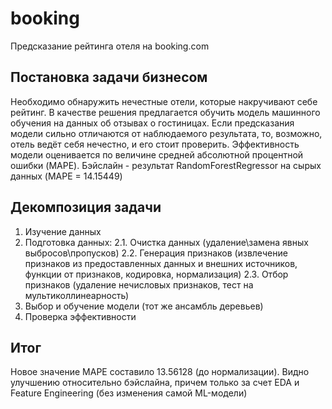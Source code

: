 # booking
Предсказание рейтинга отеля на booking.com

## Постановка задачи бизнесом
Необходимо обнаружить нечестные отели, которые накручивают себе рейтинг. В качестве решения предлагается обучить модель машинного обучения на данных об отзывах о гостиницах. Если предсказания модели сильно отличаются от наблюдаемого результата, то, возможно, отель ведёт себя нечестно, и его стоит проверить.
Эффективность модели оценивается по величине средней абсолютной процентной ошибки (MAPE). Бэйслайн - результат RandomForestRegressor на сырых данных (MAPE = 14.15449)

## Декомпозиция задачи
1. Изучение данных 
2. Подготовка данных:
  2.1. Очистка данных (удаление\замена явных выбросов\пропусков)
  2.2. Генерация признаков (извлечение признаков из предоставленных данных и внешних источников, функции от признаков, кодировка, нормализация)
  2.3. Отбор признаков (удаление нечисловых признаков, тест на мультиколлинеарность)
3. Выбор и обучение модели (тот же ансамбль деревьев)
4. Проверка эффективности 

## Итог
Новое значение MAPE составило 13.56128 (до нормализации). Видно улучшению относительно бэйслайна, причем только за счет EDA и Feature Engineering (без изменения самой ML-модели)
